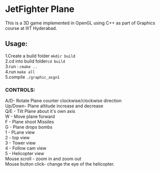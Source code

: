 # JetFighter Plane
This is a 3D game implemented in OpenGL using C++ as part of Graphics course at IIIT Hyderabad.

## Usage:
1.Create a build folder `mkdir build`
<br>2.cd into build folder`cd build`
<br>3.run : `cmake ..`
<br>4.run `make all`
<br>5.compile `./graphic_asgn1`

### CONTROLS:
A/D- Rotate Plane counter clockwise/clockwise direction
<br>Up/Down- Plane altitude increase and decrease
<br>Q/E - Tilt Plane about it's own axis
<br>W - Move plane forward
<br>F - Plane shoot Missiles
<br>G - Plane drops bombs
<br>1 - PLane view
<br>2 - top view
<br>3 - Tower view
<br>4 - Follow cam view
<br>5 - Helicopter view 
<br>Mouse scroll - zoom in and zoom out
<br>Mouse button click- change the eye of the helicopter.
